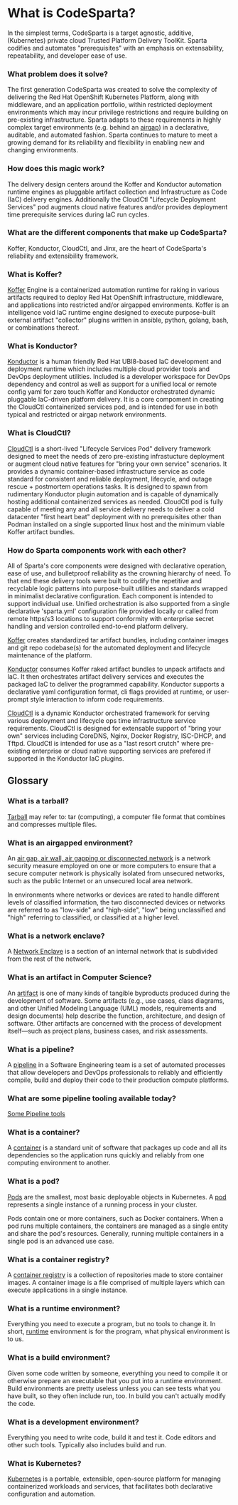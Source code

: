 # What is CodeSparta?

In the simplest terms, CodeSparta is a target agnostic, additive, (Kubernetes) private cloud Trusted Platform Delivery ToolKit. Sparta codifies and automates "prerequisites" with an emphasis on extensability, repeatability, and developer ease of use.

### What problem does it solve?

The first generation CodeSparta was created to solve the complexity of delivering the Red Hat OpenShift Kubernetes Platform, along with middleware, and an application portfolio, within restricted deployment environments which may incur privilege restrictions and require building on pre-existing infrastructure. Sparta adapts to these requirements in highly complex target environments (e.g. behind an [airgap](https://en.wikipedia.org/wiki/Air_gap_(networking)#:~:text=An%20air%20gap%2C%20air%20wall,an%20unsecured%20local%20area%20network.)) in a declarative, auditable, and automated fashion. Sparta continues to mature to meet a growing demand for its reliability and flexibility in enabling new and changing environments.

### How does this magic work?

The delivery design centers around the Koffer and Konductor automation runtime engines as pluggable artifact collection and Infrastructure as Code (IaC) delivery engines. Additionally the CloudCtl "Lifecycle Deployment Services" pod augments cloud native features and/or provides deployment time prerequisite services during IaC run cycles.

### What are the different components that make up CodeSparta?

Koffer, Konductor, CloudCtl, and Jinx, are the heart of CodeSparta's reliability and extensibility framework.

### What is Koffer?

[Koffer](https://github.com/CodeSparta/Koffer) Engine is a containerized automation runtime for raking in various artifacts required to deploy Red Hat OpenShift infrastructure, middleware, and applications into restricted and/or airgapped environments. Koffer is an intelligence void IaC runtime engine designed to execute purpose-built external artifact "collector" plugins written in ansible, python, golang, bash, or combinations thereof.

### What is Konductor?

[Konductor](https://github.com/CodeSparta/Konductor) is a human friendly Red Hat UBI8-based IaC development and deployment runtime which includes multiple cloud provider tools and DevOps deployment utilities. Included is a developer workspace for DevOps dependency and control as well as support for a unified local or remote config yaml for zero touch Koffer and Konductor orchestrated dynamic pluggable IaC-driven platform delivery. It is a core compoment in creating the CloudCtl containerized services pod, and is intended for use in both typical and restricted or airgap network environments.

### What is CloudCtl?

[CloudCtl](https://github.com/CodeSparta/CloudCtl) is a short-lived "Lifecycle Services Pod" delivery framework designed to meet the needs of zero pre-existing infrastucture deployment or augment cloud native features for "bring your own service" scenarios. It provides a dynamic container-based infrastructure service as code standard for consistent and reliable deployment, lifecycle, and outage rescue + postmortem operations tasks. It is designed to spawn from rudimentary Konductor plugin automation and is capable of dynamically hosting additional containerized services as needed. CloudCtl pod is fully capable of meeting any and all service delivery needs to deliver a cold datacenter "first heart beat" deployment with no prerequisites other than Podman installed on a single supported linux host and the minimum viable Koffer artifact bundles.

### How do Sparta components work with each other?

All of Sparta's core components were designed with declarative operation, ease of use, and bulletproof reliability as the crowning hierarchy of need. To that end these delivery tools were built to codify the repetitive and recyclable logic patterns into purpose-built utilities and standards wrapped in minimalist declarative configuration. Each component is intended to support individual use. Unified orchestration is also supported from a single declarative 'sparta.yml' configuration file provided locally or called from remote https/s3 locations to support conformity with enterprise secret handling and version controlled end-to-end platform delivery.

[Koffer](https://github.com/CodeSparta/Koffer) creates standardized tar artifact bundles, including container images and git repo codebase(s) for the automated deployment and lifecycle maintenance of the platform.

[Konductor](https://github.com/CodeSparta/Konductor) consumes Koffer raked artifact bundles to unpack artifacts and IaC. It then orchestrates artifact delivery services and executes the packaged IaC to deliver the programmed capability. Konductor supports a declarative yaml configuration format, cli flags provided at runtime, or user-prompt style interaction to inform code requirements.

[CloudCtl](https://github.com/CodeSparta/CloudCtl) is a dynamic Konductor orchestrated framework for serving various deployment and lifecycle ops time infrastructure service requirements. CloudCtl is designed for extensable support of "bring your own" services including CoreDNS, Nginx, Docker Registry, ISC-DHCP, and Tftpd. CloudCtl is intended for use as a "last resort crutch" where pre-existing enterprise or cloud native supporting services are prefered if supported in the Konductor IaC plugins.

## Glossary
### What is a tarball?

[Tarball](https://en.wikipedia.org/wiki/Tarball) may refer to: tar (computing), a computer file format that combines and compresses multiple files.

### What is an airgapped environment?

An [air gap, air wall, air gapping or disconnected network](https://en.wikipedia.org/wiki/Air_gap_(networking)#:~:text=An%20air%20gap%2C%20air%20wall,an%20unsecured%20local%20area%20network.) is a network security measure employed on one or more computers to ensure that a secure computer network is physically isolated from unsecured networks, such as the public Internet or an unsecured local area network.

In environments where networks or devices are rated to handle different levels of classified information, the two disconnected devices or networks are referred to as "low-side" and "high-side", "low" being unclassified and "high" referring to classified, or classified at a higher level.

### What is a network enclave?

A [Network Enclave](https://en.wikipedia.org/wiki/Network_enclave) is a section of an internal network that is subdivided from the rest of the network.

### What is an artifact in Computer Science?

An [artifact](https://en.wikipedia.org/wiki/Artifact_(software_development)) is one of many kinds of tangible byproducts produced during the development of software. Some artifacts (e.g., use cases, class diagrams, and other Unified Modeling Language (UML) models, requirements and design documents) help describe the function, architecture, and design of software. Other artifacts are concerned with the process of development itself—such as project plans, business cases, and risk assessments.

### What is a pipeline?

A [pipeline](https://www.bmc.com/blogs/deployment-pipeline/) in a Software Engineering team is a set of automated processes that allow developers and DevOps professionals to reliably and efficiently compile, build and deploy their code to their production compute platforms.

### What are some pipeline tooling available today?

[Some Pipeline tools](https://resources.whitesourcesoftware.com/blog-whitesource/devops-pipeline)

### What is a container?

A [container](https://www.docker.com/resources/what-container#:~:text=A%20container%20is%20a%20standard,one%20computing%20environment%20to%20another.&text=Available%20for%20both%20Linux%20and,same%2C%20regardless%20of%20the%20infrastructure.) is a standard unit of software that packages up code and all its dependencies so the application runs quickly and reliably from one computing environment to another. 

### What is a pod?

[Pods](https://cloud.google.com/kubernetes-engine/docs/concepts/pod) are the smallest, most basic deployable objects in Kubernetes. A [pod](https://kubernetes.io/docs/concepts/workloads/pods/) represents a single instance of a running process in your cluster.

Pods contain one or more containers, such as Docker containers. When a pod runs multiple containers, the containers are managed as a single entity and share the pod's resources. Generally, running multiple containers in a single pod is an advanced use case.

### What is a container registry?

A [container registry](https://searchcloudcomputing.techtarget.com/definition/container-registry#:~:text=A%20container%20registry%20is%20a,applications%20in%20a%20single%20instance.) is a collection of repositories made to store container images. A container image is a file comprised of multiple layers which can execute applications in a single instance.

### What is a runtime environment?

Everything you need to execute a program, but no tools to change it. In short, [runtime](https://stackoverflow.com/questions/3710130/what-is-run-time-environment) environment is for the program, what physical environment is to us.

### What is a build environment?

Given some code written by someone, everything you need to compile it or otherwise prepare an executable that you put into a runtime environment. Build environments are pretty useless unless you can see tests what you have built, so they often include run, too. In build you can't actually modify the code.

### What is a development environment?

Everything you need to write code, build it and test it. Code editors and other such tools. Typically also includes build and run.

### What is Kubernetes?
[Kubernetes](https://kubernetes.io/docs/concepts/overview/what-is-kubernetes/) is a portable, extensible, open-source platform for managing containerized workloads and services, that facilitates both declarative configuration and automation.
